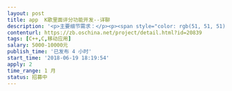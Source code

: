 ```yaml
---                
layout: post       
title: app  K歌里面评分功能开发--详聊           
description: '<p>主要细节需求：</p><p><span style="color: rgb(51, 51, 51);">1.音准问题：可以看上面的评分栏上的音条高度，来确定高低音</span></p><p><span style="color: rgb(51, 51, 51);">2.节奏问题：有一段一段的音条，这可以调整你的节奏</span></p><p class="ql-align-justify">3.速度问题：看音条穿越歌唱线的速度是快还是慢，这决定了这一段的速度</p><p class="ql-align-justify">4.<span style="color: rgb(51, 51, 51);">音长问题：</span>唱长音部分时，很多人不知道应该强度和节拍，可以看评分栏上音条的长度</p><p>详聊 扣 ： 314241605</p>'     
contenturl: https://zb.oschina.net/project/detail.html?id=20839      
tags: [C++,C,移动应用]            
salary: 5000-10000元          
publish_time: '已发布 4 小时'         
start_time: '2018-06-19 18:19:54'           
apply: 2                   
time_range: 1 月              
status: 招募中                  
---                 
```

